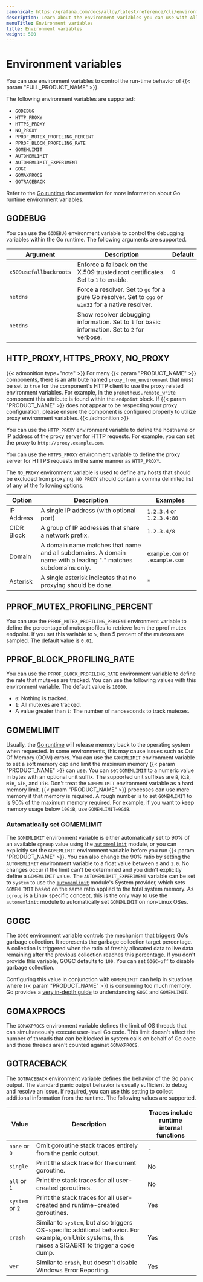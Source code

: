 ```yaml
---
canonical: https://grafana.com/docs/alloy/latest/reference/cli/environment-variables/
description: Learn about the environment variables you can use with Alloy
menuTitle: Environment variables
title: Environment variables
weight: 500
---
```


# Environment variables

You can use environment variables to control the run-time behavior of {{< param "FULL_PRODUCT_NAME" >}}.

The following environment variables are supported:

* `GODEBUG`
* `HTTP_PROXY`
* `HTTPS_PROXY`
* `NO_PROXY`
* `PPROF_MUTEX_PROFILING_PERCENT`
* `PPROF_BLOCK_PROFILING_RATE`
* `GOMEMLIMIT`
* `AUTOMEMLIMIT`
* `AUTOMEMLIMIT_EXPERIMENT`
* `GOGC`
* `GOMAXPROCS`
* `GOTRACEBACK`

Refer to the [Go runtime][runtime] documentation for more information about Go runtime environment variables.

## GODEBUG

You can use the `GODEBUG` environment variable to control the debugging variables within the Go runtime. The following arguments are supported.

Argument               | Description                                                                                          | Default
-----------------------|------------------------------------------------------------------------------------------------------|--------
`x509usefallbackroots` | Enforce a fallback on the X.509 trusted root certificates. Set to `1` to enable.                     | `0`
`netdns`               | Force a resolver. Set to `go` for a pure Go resolver. Set to `cgo` or `win32` for a native resolver. |
`netdns`               | Show resolver debugging information. Set to `1` for basic information. Set to `2` for verbose.       |

## HTTP_PROXY, HTTPS_PROXY, NO_PROXY

{{< admonition type="note" >}}
For many {{< param "PRODUCT_NAME" >}} components, there is an attribute named `proxy_from_environment` that must be set to `true` for the component's
HTTP client to use the proxy related environment variables. For example, in the `prometheus.remote_write` component this attribute is found within the 
`endpoint` block. If {{< param "PRODUCT_NAME" >}} does not appear to be respecting your proxy configuration, please ensure the component is
configured properly to utilize proxy environment variables.
{{< /admonition >}}

You can use the `HTTP_PROXY` environment variable to define the hostname or IP address of the proxy server for HTTP requests. For example, you can set the proxy to `http://proxy.example.com`.

You can use the `HTTPS_PROXY` environment variable to define the proxy server for HTTPS requests in the same manner as `HTTP_PROXY`.

The `NO_PROXY` environment variable is used to define any hosts that should be excluded from proxying. `NO_PROXY` should contain a comma delimited list of any of the following options.

Option     | Description                                                                                                   | Examples
-----------|---------------------------------------------------------------------------------------------------------------|--------------------------------
IP Address | A single IP address (with optional port)                                                                      | `1.2.3.4` or `1.2.3.4:80`
CIDR Block | A group of IP addresses that share a network prefix.                                                          | `1.2.3.4/8`
Domain     | A domain name matches that name and all subdomains. A domain name with a leading "." matches subdomains only. | `example.com` or `.example.com`
Asterisk   | A single asterisk indicates that no proxying should be done.                                                  | `*`

## PPROF_MUTEX_PROFILING_PERCENT

You can use the `PPROF_MUTEX_PROFILING_PERCENT` environment variable to define the percentage of mutex profiles to retrieve from the pprof mutex endpoint. If you set this variable to `5`, then 5 percent of the mutexes are sampled. The default value is `0.01`.

## PPROF_BLOCK_PROFILING_RATE

You can use the `PPROF_BLOCK_PROFILING_RATE` environment variable to define the rate that mutexes are tracked. You can use the following values with this environment variable. The default value is `10000`.

* `0`: Nothing is tracked.
* `1`: All mutexes are tracked.
* A value greater than `1`: The number of nanoseconds to track mutexes.

## GOMEMLIMIT

Usually, the [Go runtime][runtime] will release memory back to the operating system when requested.
In some environments, this may cause issues such as Out Of Memory (OOM) errors.
You can use the `GOMEMLIMIT` environment variable to set a soft memory cap and limit the maximum memory {{< param "PRODUCT_NAME" >}} can use.
You can set `GOMEMLIMIT` to a numeric value in bytes with an optional unit suffix.
The supported unit suffixes are `B`, `KiB`, `MiB`, `GiB`, and `TiB`.
Don't treat the `GOMEMLIMIT` environment variable as a hard memory limit.
{{< param "PRODUCT_NAME" >}}  processes can use more memory if that memory is required.
A rough number is to set `GOMEMLIMIT` to is 90% of the maximum memory required.
For example, if you want to keep memory usage below `10GiB`, use `GOMEMLIMIT=9GiB`.

### Automatically set GOMEMLIMIT

The `GOMEMLIMIT` environment variable is either automatically set to 90% of an available `cgroup` value using the [`automemlimit`][automemlimit] module, or you can explicitly set the `GOMEMLIMIT` environment variable before you run {{< param "PRODUCT_NAME" >}}.
You can also change the 90% ratio by setting the `AUTOMEMLIMIT` environment variable to a float value between `0` and `1.0`.
No changes occur if the limit can't be determined and you didn't explicitly define a  `GOMEMLIMIT` value.
The `AUTOMEMLIMIT_EXPERIMENT` variable can be set to `system` to use the [`automemlimit`][automemlimit] module's System provider, which sets `GOMEMLIMIT` based on the same ratio applied to the total system memory. As `cgroup` is a Linux specific concept, this is the only way to use the `automemlimit` module to automatically set `GOMEMLIMIT` on non-Linux OSes.

## GOGC

The `GOGC` environment variable controls the mechanism that triggers Go's garbage collection.
It represents the garbage collection target percentage.
A collection is triggered when the ratio of freshly allocated data to live data remaining after the previous collection reaches this percentage.
If you don't provide this variable, GOGC defaults to `100`.
You can set `GOGC=off` to disable garbage collection.

Configuring this value in conjunction with `GOMEMLIMIT` can help in situations where {{< param "PRODUCT_NAME" >}} is consuming too much memory.
Go provides a [very in-depth guide][gc_guide] to understanding `GOGC` and `GOMEMLIMIT`.

## GOMAXPROCS

The `GOMAXPROCS` environment variable defines the limit of OS threads that can simultaneously execute user-level Go code.
This limit doesn't affect the number of threads that can be blocked in system calls on behalf of Go code and those threads aren't counted against `GOMAXPROCS`.

## GOTRACEBACK

The `GOTRACEBACK` environment variable defines the behavior of the Go panic output.
The standard panic output behavior is usually sufficient to debug and resolve an issue.
If required, you can use this setting to collect additional information from the runtime.
The following values are supported.

Value           | Description                                                                                                                                         | Traces include runtime internal functions
----------------|-----------------------------------------------------------------------------------------------------------------------------------------------------|------------------------------------------
`none` or `0`   | Omit goroutine stack traces entirely from the panic output.                                                                                         | -
`single`        | Print the stack trace for the current goroutine.                                                                                                    | No
`all` or `1`    | Print the stack traces for all user-created goroutines.                                                                                             | No
`system` or `2` | Print the stack traces for all user-created and runtime-created goroutines.                                                                         | Yes
`crash`         | Similar to `system`, but also triggers OS-specific additional behavior. For example, on Unix systems, this raises a SIGABRT to trigger a code dump. | Yes
`wer`           | Similar to `crash`, but doesn't disable Windows Error Reporting.                                                                                    | Yes

[runtime]: https://pkg.go.dev/runtime
[automemlimit]: https://github.com/KimMachineGun/automemlimit
[gc_guide]: https://tip.golang.org/doc/gc-guide#GOGC
